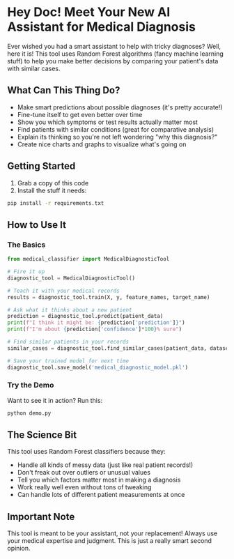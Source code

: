 # Hey Doc! Meet Your New AI Assistant for Medical Diagnosis

Ever wished you had a smart assistant to help with tricky diagnoses? Well, here it is! This tool uses Random Forest algorithms (fancy machine learning stuff) to help you make better decisions by comparing your patient's data with similar cases.

## What Can This Thing Do?

- Make smart predictions about possible diagnoses (it's pretty accurate!)
- Fine-tune itself to get even better over time
- Show you which symptoms or test results actually matter most
- Find patients with similar conditions (great for comparative analysis)
- Explain its thinking so you're not left wondering "why this diagnosis?"
- Create nice charts and graphs to visualize what's going on

## Getting Started

1. Grab a copy of this code
2. Install the stuff it needs:

```bash
pip install -r requirements.txt
```

## How to Use It

### The Basics

```python
from medical_classifier import MedicalDiagnosticTool

# Fire it up
diagnostic_tool = MedicalDiagnosticTool()

# Teach it with your medical records
results = diagnostic_tool.train(X, y, feature_names, target_name)

# Ask what it thinks about a new patient
prediction = diagnostic_tool.predict(patient_data)
print(f"I think it might be: {prediction['prediction']}")
print(f"I'm about {prediction['confidence']*100}% sure")

# Find similar patients in your records
similar_cases = diagnostic_tool.find_similar_cases(patient_data, dataset)

# Save your trained model for next time
diagnostic_tool.save_model('medical_diagnostic_model.pkl')
```

### Try the Demo

Want to see it in action? Run this:

```bash
python demo.py
```

## The Science Bit

This tool uses Random Forest classifiers because they:

- Handle all kinds of messy data (just like real patient records!)
- Don't freak out over outliers or unusual values
- Tell you which factors matter most in making a diagnosis
- Work really well even without tons of tweaking
- Can handle lots of different patient measurements at once

## Important Note

This tool is meant to be your assistant, not your replacement! Always use your medical expertise and judgment. This is just a really smart second opinion.

